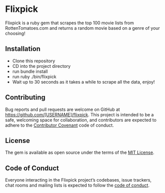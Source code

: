 # Flixpick

Flixpick is a ruby gem that scrapes the top 100 movie lists from RottenTomatoes.com and returns a random movie based on a genre of your choosing!

## Installation

- Clone this repository
- CD into the project directory
- run bundle install
- run ruby ./bin/flixpick
- Wait up to 30 seconds as it takes a while to scrape all the data, enjoy!

## Contributing

Bug reports and pull requests are welcome on GitHub at https://github.com/[USERNAME]/flixpick. This project is intended to be a safe, welcoming space for collaboration, and contributors are expected to adhere to the [Contributor Covenant](http://contributor-covenant.org) code of conduct.

## License

The gem is available as open source under the terms of the [MIT License](https://opensource.org/licenses/MIT).

## Code of Conduct

Everyone interacting in the Flixpick project’s codebases, issue trackers, chat rooms and mailing lists is expected to follow the [code of conduct](https://github.com/[USERNAME]/flixpick/blob/master/CODE_OF_CONDUCT.md).
